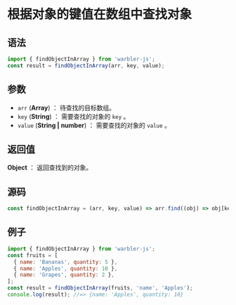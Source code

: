 # 根据对象的键值在数组中查找对象

## 语法

```js
import { findObjectInArray } from 'warbler-js';
const result = findObjectInArray(arr, key, value);
```

## 参数

- `arr` (**Array**) ： 待查找的目标数组。
- `key` (**String**) ： 需要查找的对象的 `key` 。
- `value` (**String | number**) ： 需要查找的对象的 `value` 。

## 返回值

**Object** ： 返回查找到的对象。

## 源码

```js
const findObjectInArray = (arr, key, value) => arr.find((obj) => obj[key] === value);
```

## 例子

```js
import { findObjectInArray } from 'warbler-js';
const fruits = [
  { name: 'Bananas', quantity: 5 },
  { name: 'Apples', quantity: 10 },
  { name: 'Grapes', quantity: 2 },
];
const result = findObjectInArray(fruits, 'name', 'Apples');
console.log(result); //=> {name: 'Apples', quantity: 10}
```
